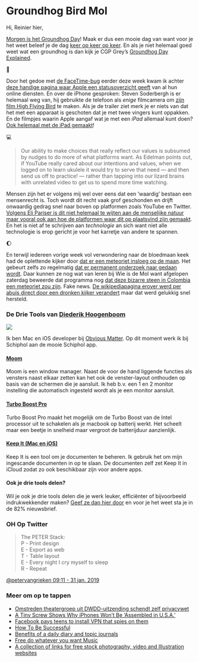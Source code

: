 # Groundhog Bird Mol

Hi, Reinier hier,

[Morgen is het Groundhog Day](https://www.youtube.com/watch?v=tSVeDx9fk60)! Maak er dus een mooie dag van want voor je het weet beleef je de dag [keer op keer op keer](https://www.youtube.com/watch?v=d707llSRbXU). En als je niet helemaal goed weet wat een groundhog is dan kijk je CGP Grey’s [Groundhog Day Explained](https://www.youtube.com/watch?v=7-Nl4JFDLOU&feature=share).

🍎

Door het gedoe met [de FaceTime-bug](https://www.macstories.net/linked/major-facetime-bug-allows-any-caller-access-to-your-iphones-microphone-feed-potentially-your-camera/) eerder deze week kwam ik achter [deze handige pagina waar Apple een statusoverzicht geeft](https://www.apple.com/support/systemstatus/) van al hun online diensten. En over de iPhone gesproken: Steven Soderbergh is er helemaal weg van, hij gebruikte de telefoon als _enige_ filmcamera om [zijn film High Flying Bird](https://www.cinema5d.com/shot-on-iphone-for-netflix-soderberghs-latest-film-high-flying-bird/) te maken. Als je de trailer ziet merk je er niets van dat het met een apparaat is geschoten dat je met twee vingers kunt oppakken. En de filmpjes waarin Apple aangaf wat je met een _iPad_ allemaal kunt doen? [Ook helemaal met de iPad gemaakt](https://www.youtube.com/watch?v=I3iVR3qWE3s)!

💻

> Our ability to make choices that really reflect our values is subsumed by nudges to do more of what platforms want. As Edelman points out, if YouTube really cared about our intentions and values, when we logged on to learn ukulele it would try to serve that need — and then send us off to practice! — rather than tapping into our lizard brains with unrelated video to get us to spend more time watching.

Mensen zijn het er volgens mij wel over eens dat een ‘waardig’ bestaan een mensenrecht is. Toch wordt dit recht vaak grof geschonden en drijft onwaardig gedrag snel naar boven op platformen zoals YouTube en Twitter. [Volgens Eli Pariser is dit niet helemaal te wijten aan de menselijke natuur maar vooral ook aan hoe de platformen waar dit op plaatsvind zijn gemaakt](http://time.com/5505431/internet-feel-awful-dignity/). En het is niet af te schrijven aan _technologie_ an sich want niet alle technologie is erop gericht je voor het karretje van andere te spannen.

🌔

En terwijl iedereen vorige week vol verwondering naar de bloedmaan keek had de oplettende kijker door [dat er een meteoriet insloeg op de maan](https://www.newscientist.com/article/2191526-a-meteorite-hit-the-moon-during-yesterdays-total-lunar-eclipse/). Het gebeurt zelfs zo regelmatig [dat er permanent onderzoek naar gedaan wordt](https://youtu.be/Smp7TqccTpY). Daar kunnen ze nog wat van leren bij Wie is de Mol want afgelopen zaterdag beweerde dat programma nog [dat deze bizarre steen in Colombia een meteoriet zou zijn](http://chasingadventure.ca/standing-on-top-of-a-meteorite-guatape-colombia/). Fake news. [De wikipediapagina erover werd per abuis direct door een dronken kijker verandert](https://nl.wikipedia.org/w/index.php?title=El_Pe%C3%B1%C3%B3n_de_Guatap%C3%A9&diff=53080042&oldid=53079804) maar dat werd gelukkig snel hersteld.

### De Drie Tools van [Diederik Hoogenboom](https://mastodon.social/@diederik)

![](http://sinds82.nl/images/diederik-hoogenboom.jpg)

Ik ben Mac en iOS developer bij [Obvious Matter](https://www.obviousmatter.com). Op dit moment werk ik bij Schiphol aan de mooie Schiphol app.

#### [Moom](https://manytricks.com/moom/)

Moom is een window manager. Naast de voor de hand liggende functies als vensters naast elkaar zetten kan het ook de venster-layout onthouden op basis van de schermen die je aansluit. Ik heb b.v. een 1 en 2 monitor instelling die automatisch ingesteld wordt als je een monitor aansluit.

#### [Turbo Boost Pro](http://tbswitcher.rugarciap.com)

Turbo Boost Pro maakt het mogelijk om de Turbo Boost van de Intel processor uit te schakelen als je macbook op batterij werkt. Het scheelt maar een beetje in snelheid maar vergroot de batterijduur aanzienlijk.

#### [Keep It (Mac en iOS)](http://reinventedsoftware.com/keepit/)

Keep It is een tool om je documenten te beheren. Ik gebruik het om mijn ingescande documenten in op te slaan. De documenten zelf zet Keep It in iCloud zodat zo ook beschikbaar zijn voor andere apps.

#### Ook je drie tools delen?

Wil je ook je drie tools delen die je werk leuker, efficiënter of bijvoorbeeld indrukwekkender maken? [Geef ze dan hier door](https://goo.gl/forms/C5J2VoBlxJKR9Ikw2) en voor je het weet sta je in de 82% nieuwsbrief.

### OH Op Twitter

> The PETER Stack:    
> P - Print design    
> E - Export as web     
> T - Table layout    
> E - Every night I cry myself to sleep     
> R - Repeat    

[@petervangrieken 09:11 - 31 jan. 2019](https://twitter.com/petervangrieken/status/1090885196403142656)

### Meer om op te tappen

- [Omstreden theatergroep uit DWDD-uitzending schendt zelf privacywet](https://www.nu.nl/internet/5715591/omstreden-theatergroep-uit-dwdd-uitzending-schendt-zelf-privacywet.html?redirect=1)
- [A Tiny Screw Shows Why iPhones Won’t Be ‘Assembled in U.S.A.’](https://www.nytimes.com/2019/01/28/technology/iphones-apple-china-made.html)
- [Facebook pays teens to install VPN that spies on them](https://techcrunch.com/2019/01/29/facebook-project-atlas/)
- [How To Be Successful](http://blog.samaltman.com/how-to-be-successful)
- [Benefits of a daily diary and topic journals](https://sivers.org/dj)
- [Free do whatever you want Music](https://www.wowa.me/)
- [A collection of links for free stock photography, video and Illustration websites](https://github.com/neutraltone/awesome-stock-resources)